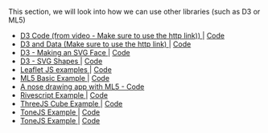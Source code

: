 This section, we will look into how we can use other libraries (such as D3 or ML5)
        <ul class="list">
            <li class="list-item">
                <a href="http://mathuramg.com/IMA-Low-Res-Connections-Lab/Week_11%7CClient_Side_Libraries/D3/D3_Code_In_Video/"
                    target="_blank" class="link">
                    D3 Code (from video - Make sure to use the http link))
                </a>
                |
                <a href="https://github.com/MathuraMG/IMA-Low-Res-Connections-Lab/tree/master/Week_11%7CClient_Side_Libraries/D3/D3_Code_In_Video"
                    target="_blank" class="link">
                    Code
                </a>
            </li>
            <li class="list-item">
                <a href="http://mathuramg.com/IMA-Low-Res-Connections-Lab/Week_11%7CClient_Side_Libraries/D3/D3_Data/"
                    target="_blank" class="link">
                    D3 and Data (Make sure to use the http link)
                </a>
                |
                <a href="https://github.com/MathuraMG/IMA-Low-Res-Connections-Lab/tree/master/Week_11%7CClient_Side_Libraries/D3/D3_Data"
                    target="_blank" class="link">
                    Code
                </a>
            </li>
            <li class="list-item">
                <a href="https://mathuramg.com/IMA-Low-Res-Connections-Lab/Week_11%7CClient_Side_Libraries/D3/SVG_Face/"
                    target="_blank" class="link">
                    D3 - Making an SVG Face
                </a>
                |
                <a href="https://github.com/MathuraMG/IMA-Low-Res-Connections-Lab/tree/master/Week_11%7CClient_Side_Libraries/D3/SVG_Face"
                    target="_blank" class="link">
                    Code
                </a>
            </li>
            <li class="list-item">
                <a href="https://mathuramg.com/IMA-Low-Res-Connections-Lab/Week_11%7CClient_Side_Libraries/D3/SVG_Shapes/"
                    target="_blank" class="link">
                    D3 - SVG Shapes
                </a>
                |
                <a href="https://github.com/MathuraMG/IMA-Low-Res-Connections-Lab/tree/master/Week_11%7CClient_Side_Libraries/D3/SVG_Shapes"
                    target="_blank" class="link">
                    Code
                </a>
            </li>
            <li class="list-item">
                <a href="https://mathuramg.com/IMA-Low-Res-Connections-Lab/Week_11%7CClient_Side_Libraries/Leaflet/"
                    target="_blank" class="link">
                    Leaflet JS examples
                </a>
                |
                <a href="https://github.com/MathuraMG/IMA-Low-Res-Connections-Lab/tree/master/Week_11%7CClient_Side_Libraries/Leaflet"
                    target="_blank" class="link">
                    Code
                </a>
            </li>
            <li class="list-item">
                <a href="https://mathuramg.com/IMA-Low-Res-Connections-Lab/Week_11%7CClient_Side_Libraries/ML5_Hello_World/"
                    target="_blank" class="link">
                    ML5 Basic Example
                </a>
                |
                <a href="https://github.com/MathuraMG/IMA-Low-Res-Connections-Lab/tree/master/Week_11%7CClient_Side_Libraries/ML5_Hello_World"
                    target="_blank" class="link">
                    Code
                </a>
            </li>
            <li>
                <a href="https://editor.p5js.org/pclusers/sketches/C5Hmq4b9b"
                    target="_blank" class="link">
                    A nose drawing app with ML5 - Code
                </a>
            </li>
            <li class="list-item">
                <a href="https://mathuramg.com/IMA-Low-Res-Connections-Lab/Week_11%7CClient_Side_Libraries/Rivescript/"
                    target="_blank" class="link">
                    Rivescript Example
                </a>
                |
                <a href="https://github.com/MathuraMG/IMA-Low-Res-Connections-Lab/tree/master/Week_11%7CClient_Side_Libraries/Rivescript"
                    target="_blank" class="link">
                    Code
                </a>
            </li>
            <li class="list-item">
                <a href="https://mathuramg.com/IMA-Low-Res-Connections-Lab/Week_11%7CClient_Side_Libraries/Three_Cube_Example/"
                    target="_blank" class="link">
                    ThreeJS Cube Example
                </a>
                |
                <a href="https://github.com/MathuraMG/IMA-Low-Res-Connections-Lab/tree/master/Week_11%7CClient_Side_Libraries/Three_Cube_Example"
                    target="_blank" class="link">
                    Code
                </a>
            </li>
            <li class="list-item">
                <a href="https://mathuramg.com/IMA-Low-Res-Connections-Lab/Week_11%7CClient_Side_Libraries/Tonejs_Example/"
                    target="_blank" class="link">
                    ToneJS Example
                </a>
                |
                <a href="https://github.com/MathuraMG/IMA-Low-Res-Connections-Lab/tree/master/Week_11%7CClient_Side_Libraries/Tonejs_Example"
                    target="_blank" class="link">
                    Code
                </a>
            </li>
            <li class="list-item">
                <a href="https://mathuramg.com/IMA-Low-Res-Connections-Lab/Week_11%7CClient_Side_Libraries/video_chat_simplepeer/"
                    target="_blank" class="link">
                    ToneJS Example
                </a>
                |
                <a href="https://github.com/MathuraMG/IMA-Low-Res-Connections-Lab/tree/master/Week_11%7CClient_Side_Libraries/video_chat_simplepeer"
                    target="_blank" class="link">
                    Code
                </a>
            </li>

